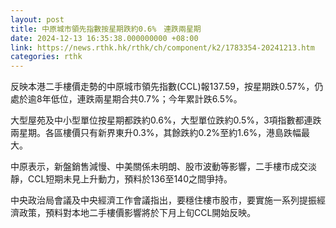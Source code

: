 ```yaml
---
layout: post
title: 中原城市領先指數按星期跌約0.6%　連跌兩星期
date: 2024-12-13 16:35:38.000000000 +08:00
link: https://news.rthk.hk/rthk/ch/component/k2/1783354-20241213.htm
categories: rthk
---
```


反映本港二手樓價走勢的中原城市領先指數(CCL)報137.59，按星期跌0.57%，仍處於逾8年低位，連跌兩星期合共0.7%；今年累計跌6.5%。

大型屋苑及中小型單位按星期都跌約0.6%，大型單位跌約0.5%，3項指數都連跌兩星期。各區樓價只有新界東升0.3%，其餘跌約0.2%至約1.6%，港島跌幅最大。

中原表示，新盤銷售減慢、中美關係未明朗、股市波動等影響，二手樓市成交淡靜，CCL短期未見上升動力，預料於136至140之間爭持。

中央政治局會議及中央經濟工作會議指出，要穩住樓市股市，要實施一系列提振經濟政策，預料對本地二手樓價影響將於下月上旬CCL開始反映。
